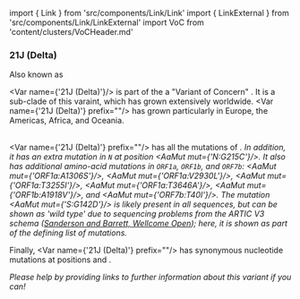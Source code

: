 import { Link } from 'src/components/Link/Link'
import { LinkExternal } from 'src/components/Link/LinkExternal'
import VoC from 'content/clusters/VoCHeader.md'

<VoC/>

### 21J (Delta)
Also known as <Who name="Delta" />

<Var name={'21J (Delta)'}/> is part of the a "Variant of Concern" <Who name="Delta" />. It is a sub-clade of this varaint, which has grown extensively worldwide. <Var name={'21J (Delta)'} prefix=""/> has grown particularly in Europe, the Americas, Africa, and Oceania.
<br /><br />

<Var name={'21J (Delta)'} prefix=""/> has all the mutations of <Var name="21A (Delta)" prefix=""/>. In addition, it has an extra mutation in <code>N</code> at position <AaMut mut={'N:G215C'}/>. It also has additional amino-acid mutations in <code>ORF1a</code>, <code>ORF1b</code>, and <code>ORF7b</code>: <AaMut mut={'ORF1a:A1306S'}/>, <AaMut mut={'ORF1a:V2930L'}/>, <AaMut mut={'ORF1a:T3255I'}/>, <AaMut mut={'ORF1a:T3646A'}/>, <AaMut mut={'ORF1b:A1918V'}/>, and <AaMut mut={'ORF7b:T40I'}/>. The mutation <AaMut mut={'S:G142D'}/> is likely present in all <Who name="Delta" /> sequences, but can be shown as 'wild type' due to sequencing problems from the ARTIC V3 schema ([Sanderson and Barrett, Wellcome Open](https://wellcomeopenresearch.org/articles/6-305/v1)); here, it is shown as part of the defining list of mutations. 

Finally, <Var name={'21J (Delta)'} prefix=""/> has synonymous nucleotide mutations at positions <NucMut mut="C8986T" /> and <NucMut mut="A11332G" />.


_Please help by providing links to further information about this variant if you can!_

